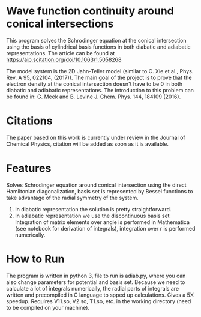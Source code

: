 # Wave function continuity around conical intersections
This program solves the Schrodinger equation at the conical intersection using the basis of
cylindrical basis functions in both diabatic and adiabatic representations.
The article can be found at https://aip.scitation.org/doi/10.1063/1.5058268

The model system is the 2D Jahn-Teller model (similar to C. Xie et al., Phys. Rev. A 95, 022104, (2017)).
The main goal of the project is to prove that the electron density at the conical intersection doesn't have 
to be 0 in both diabatic and adiabatic representations. The introduction to this problem can be found in:
G. Meek and B. Levine J. Chem. Phys. 144, 184109 (2016).
# Citations
The paper based on this work is currently under review in the Journal of Chemical Physics, citation will be added as soon as it is available.
# Features
Solves Schrodinger equation around conical intersection using the direct Hamiltonian diagonalization, basis set is represented 
by Bessel functions to take advantage of the radial symmetry of the system. 
1. In diabatic representation the solution is pretty straightforward. 
2. In adiabatic representation we use the discontinuous basis set
Integration of matrix elements over angle is performed in Mathematica (see notebook for 
derivation of integrals), integration over r is performed numerically.
# How to Run
The program is written in python 3, file to run is adiab.py, where you can also change parameters for potential and basis set.
Because we need to calculate a lot of integrals numerically, the radial parts of integrals are written and precompiled in C language to spped up calculations. Gives a 5X speedup. Requires V11.so,
V2.so, T1.so, etc. in the working directory (need to be compiled on your machine).
